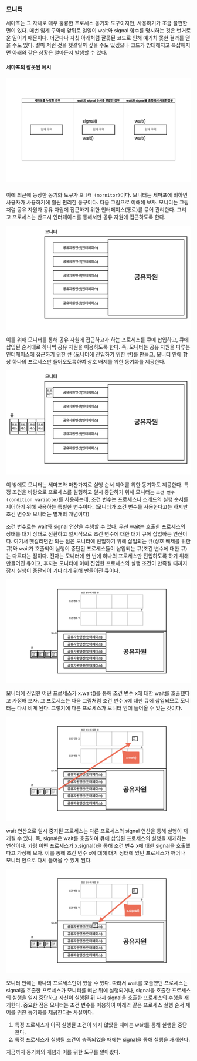 ### 모니터
세마포는 그 자체로 매우 훌륭한 프로세스 동기화 도구이지만, 사용하기가 조금 불편한 면이 있다. 매번 임계 구역에 앞뒤로 일일이 wait와 signal 함수를 명시하는 것은 번거로운 일이기 때문이다. 더군다나 자칫 아래처럼 잘못된 코드로 인해 예기치 못한 결과를 얻을 수도 있다. 설마 저런 것을 헷갈릴까 싶을 수도 있겠으나 코드가 방대해지고 복잡해지면 아래와 같은 상황은 얼마든지 발생할 수 있다.

#### 세마포의 잘못된 예시
![모니터.001.jpeg](<images/모니터.001.jpeg>)

###

이에 최근에 등장한 동기화 도구가 `모니터 (mornitor)`이다. 모니터는 세마포에 비하면 사용자가 사용하기에 훨씬 편리한 동구이다. 다음 그림으로 이해해 보자. 모니터는 그림처럼 공유 자원과 공유 자원에 접근하기 위한 인터페이스(통로)를 묶어 관리한다. 그리고 프로세스는 반드시 인터페이스를 통해서만 공유 자원에 접근하도록 한다.

![모니터.002.jpeg](<images/모니터.002.jpeg>)

이를 위해 모니터를 통해 공유 자원에 접근하고자 하는 프로세스를 큐에 삽입하고, 큐에 삽입된 순서대로 하나씩 공유 자원을 이용하도록 한다. 즉, 모니터는 공유 자원을 다루는 인터페이스에 접근하기 위한 큐 (모니터에 진입하기 위한 큐)를 만들고, 모니터 안에 항상 하나의 프로세스만 들어오도록하여 상호 배제를 위한 동기화를 제공한다.

![모니터.003.jpeg](<images/모니터.003.jpeg>)

이 밖에도 모니터는 세마포와 마찬가지로 실행 순서 제어를 위한 동기화도 제공한다. 특정 조건을 바탕으로 프로세스를 실행하고 일시 중단하기 위해 모니터는 `조건 변수(condition variable)`를 사용하는데, 조건 변수는 프로세스나 스레드의 실행 순서를 제어하기 위해 사용하는 특별한 변수이다. (모니터가 조건 변수를 사용한다고는 하지만 조건 변수와 모니터는 별개의 개념이다)

조건 변수로는 wait와 signal 연산을 수행할 수 있다. 우선 wait는 호출한 프로세스의 상태를 대기 상태로 전환하고 일시적으로 조건 변수에 대한 대기 큐에 삽입하는 연산이다. 여기서 헷갈리면안 되는 점은 모니터에 진입하기 위해 삽입되는 큐(상호 배제를 위한 큐)와 wait가 호출되어 실행이 중단된 프로세스들이 삽입되는 큐(조건 변수에 대한 큐)는 다르다는 점이다. 전자는 모니터에 한 번에 하나의 프로세스만 진입하도록 하기 위해 만들어진 큐이고, 후자는 모니터에 이미 진입한 프로세스의 실행 조건이 만족될 때까지 잠시 실행이 중단되어 기다리기 위해 만들어진 큐이다.

![모니터.004.jpeg](<images/모니터.004.jpeg>)

모니터에 진입한 어떤 프로세스가 x.wait()를 통해 조건 변수 x에 대한 wait를 호출했다고 가정해 보자. 그 프로세스는 다음 그림처럼 조건 변수 x에 대한 큐에 삽입되므로 모니터는 다시 비게 된다. 그렇기에 다른 프로세스가 모니터 안에 들어올 수 있는 것이다.

![모니터.005.jpeg](<images/모니터.005.jpeg>)

wait 연산으로 일시 중지된 프로세스는 다른 프로세스의 signal 연산을 통해 실행이 재개될 수 있다. 즉, signal은 wait를 호출하여 큐에 삽입된 프로세스의 실행을 재개하는 연산이다. 가령 어떤 프로세스가 x.signal()을 통해 조건 변수 x에 대한 signal을 호출했다고 가정해 보자. 이를 통해 조건 변수 x에 대해 대기 상태에 있던 프로세스가 깨어나 모니터 안으로 다시 들어올 수 있게 된다.

![모니터.006.jpeg](<images/모니터.006.jpeg>)

모니터 안에는 하나의 프로세스만이 있을 수 있다. 따라서 wait를 호출했던 프로세스는 signal을 호출한 프로세스가 모니터를 떠난 뒤에 실행되거나, signal을 호출한 프로세스의 실행을 일시 중단하고 자신이 실행된 뒤 다시 signal을 호출한 프로세스의 수행을 재개한다. 중요한 점은 모니터는 조건 변수를 이용하여 아래와 같은 프로세스 실행 순서 제어를 위한 동기화를 제공한다는 사실이다.

1. 특정 프로세스가 아직 실행될 조건이 되지 않았을 때에는 wait를 통해 실행을 중단한다.
2. 특정 프로세스가 실행될 조건이 충족되었을 때에는 signal을 통해 실행을 재개한다.

지금까지 동기화의 개념과 이를 위한 도구를 알아봤다.